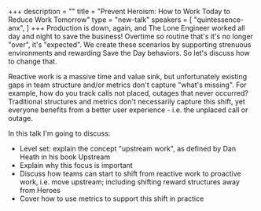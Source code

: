 +++
description = ""
title = "Prevent Heroism: How to Work Today to Reduce Work Tomorrow"
type = "new-talk"
speakers = [
        "quintessence-anx",
]
+++
Production is down, again, and The Lone Engineer worked all day and night to save the business! Overtime so routine that's it's no longer "over", it's "expected". We create these scenarios by supporting strenuous environments and rewarding Save the Day behaviors. So let's discuss how to change that.

Reactive work is a massive time and value sink, but unfortunately existing gaps in team structure and/or metrics don't capture "what's missing". For example, how do you track calls not placed, outages that never occurred? Traditional structures and metrics don't necessarily capture this shift, yet everyone benefits from a better user experience - i.e. the unplaced call or outage.

In this talk I'm going to discuss:

- Level set: explain the concept "upstream work", as defined by Dan Heath in his book Upstream
- Explain why this focus is important
- Discuss how teams can start to shift from reactive work to proactive work, i.e. move upstream; including shifting reward structures away from Heroes 
- Cover how to use metrics to support this shift in practice